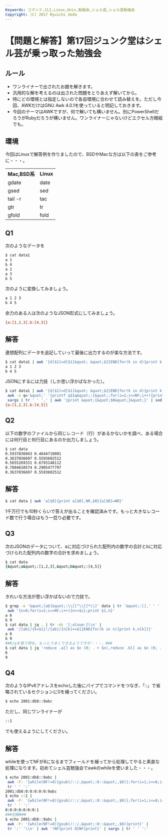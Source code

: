 ```yaml
---
Keywords: コマンド,CLI,Linux,Unix,勉強会,シェル芸,シェル芸勉強会
Copyright: (C) 2017 Ryuichi Ueda
---
```


# 【問題と解答】第17回ジュンク堂はシェル芸が乗っ取った勉強会
<h2>ルール</h2>

<ul>
	<li>ワンライナーで出されたお題を解きます。</li>
	<li>汎用的な解を考えるのは出された問題をとりあえず解いてから。</li>
	<li>特にどの環境とは指定しないので各自環境に合わせて読み替えを。ただし今回、AWKだけはGNU Awk 4.0.1を使っていると明記しておきます。</li>
	<li>今回のテーマはAWKですが、何で解いても構いません。別にPowerShellだろうがRubyだろうが構いません。ワンライナーじゃないけどエクセル方眼紙でも。</li>
</ul>



<h2>環境</h2>
今回はLinuxで解答例を作りましたので、BSDやMacな方は以下の表をご参考に・・・。

<table>
 <tr>
 <th>Mac,BSD系</th>
 <th>Linux</th>
 </tr>
 <tr>
 <td>gdate</td>
 <td>date</td>
 </tr>
 <tr>
 <td>gsed</td>
 <td>sed</td>
 </tr>
 <tr>
 <td>tail -r</td>
 <td>tac</td>
 </tr>
 <tr>
 <td>gtr</td>
 <td>tr</td>
 </tr>
 <tr>
 <td>gfold</td>
 <td>fold</td>
 </tr>
</table>

<h2>Q1</h2>

次のようなデータを

```bash
$ cat data1
a 1
b 4
a 2
a 3
b 5
```

次のように変換してみましょう。

```bash
a 1 2 3
b 4 5
```

余力のある人は次のようなJSON形式にしてみましょう。

```bash
{a:[1,2,3],b:[4,5]}
```

<h2>解答</h2>

連想配列にデータを追記していって最後に出力するのが楽な方法です。

```bash
$ cat data1 | awk '{d[$1]=d[$1]&quot; &quot;$2}END{for(k in d){print k d[k]}}' 
a 1 2 3
b 4 5
```

JSONにするには力技（しか思い浮かばなかった）。

```bash
$ cat data1 | awk '{d[$1]=d[$1]&quot; &quot;$2}END{for(k in d){print k d[k]}}' |
 awk -v q='&quot;' '{printf q$1q&quot;:[&quot;;for(i=2;i<=NF;i++){printf $i&quot;,&quot;};print &quot;]&quot;}' |
 xargs | tr ' ' ',' | awk '{print &quot;{&quot;$0&quot;}&quot;}' | sed 's/,]/]/g'
{a:[1,2,3],b:[4,5]}
```

<h2>Q2</h2>

以下の数字のファイルから同じレコード（行）があるかないかを調べ、ある場合には何行目と何行目にあるのか出力しましょう。

```bash
$ cat data
0.5937836043 0.4644710001
0.3637036697 0.5593602512
0.5655269331 0.6793148112
0.7804610574 0.2905477797
0.3637036697 0.5593602512
```

<h2>解答</h2>

```bash
$ cat data | awk 'a[$0]{print a[$0],NR,$0}{a[$0]=NR}'
```

1千万行でも10秒くらいで答えが出ることを確認済みです。もっと大きなレコード数で行う場合はもう一捻り必要です。


<h2>Q3</h2>

次のJSONのデータについて、aに対応づけられた配列内の数字の合計とbに対応づけられた配列内の数字の合計を求めましょう。

```bash
$ cat data
{&quot;a&quot;:[1,2,3],&quot;b&quot;:[4,5]}
```

<h2>解答</h2>

きれいな方法が思い浮かばないので力技で。

```bash
$ grep -o '&quot;[ab]&quot;:\\[[^\\[]*\\]' data | tr '&quot;:[],' ' ' |
 awk '{n=0;for(i=2;i<=NF;i++){n+=$i};print $1,n}'
a 6
b 9
$ cat data | jq . | tr -dc '[:alnum:]\\n' |
 awk '/[ab]/{k=$1}!/[ab]/{n[k]+=$1}END{for(k in n){print k,n[k]}}'
a 6
b 9
###jqを使う例を。もっとうまくできるようですが・・・。###
$ cat data | jq 'reduce .a[] as $n (0; . + $n),reduce .b[] as $n (0; . + $n)'
6
9
```

<h2>Q4</h2>

次のようなIPv6アドレスをechoした後にパイプでコマンドをつなぎ、「::」で省略されているセクションに0を補ってください。

```bash
$ echo 2001:db8::9abc
```

ただし、同じワンライナーが

```bash
::1
```

でも使えるようにしてください。

<h2>解答</h2>

whileを使ってNFが8になるまでフィールドを補ってから処理してやると素直な処理になります。初めてシェル芸勉強会でawkのwhileを使いました・・・。

```bash
$ echo 2001:db8::9abc |
 awk -F: '{while(NF!=8){gsub(/::/,&quot;:0::&quot;,$0)};for(i=1;i<=8;i++){$i=$i!=&quot;&quot;?$i:0};print}' |
 tr ' ' ':'
2001:db8:0:0:0:0:0:9abc
$ echo ::1 |
 awk -F: '{while(NF!=8){gsub(/::/,&quot;:0::&quot;,$0)};for(i=1;i<=8;i++){$i=$i!=&quot;&quot;?$i:0};print}' |
 tr ' ' ':'
0:0:0:0:0:0:0:1
###別解###
$ echo 2001:db8::9abc |
 awk -F: '{while(NF!=8){gsub(/::/,&quot;:0::&quot;,$0)}print}' |
 tr ':' '\\n' | awk '!NF{print 0}NF{print}' | xargs | tr ' ' ':'
```
